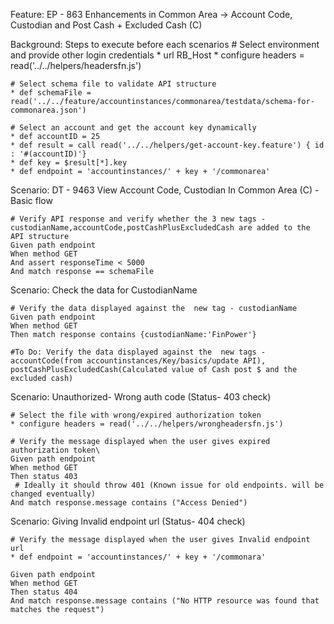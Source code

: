 Feature: EP - 863 Enhancements in Common Area -> Account Code, Custodian and Post Cash + Excluded Cash (C)

Background: Steps to execute before each scenarios
    # Select environment and provide other login credentials
    * url RB_Host
    * configure headers = read('../../helpers/headersfn.js')

    # Select schema file to validate API structure 
    * def schemaFile = read('../../feature/accountinstances/commonarea/testdata/schema-for-commonarea.json')

    # Select an account and get the account key dynamically
    * def accountID = 25
    * def result = call read('../../helpers/get-account-key.feature') { id : '#(accountID)'}
    * def key = $result[*].key
    * def endpoint = 'accountinstances/' + key + '/commonarea'

Scenario: DT - 9463 View Account Code, Custodian In Common Area (C) - Basic flow
 
    # Verify API response and verify whether the 3 new tags - custodianName,accountCode,postCashPlusExcludedCash are added to the API structure
    Given path endpoint
    When method GET
    And assert responseTime < 5000
    And match response == schemaFile


Scenario: Check the data for CustodianName
 
    # Verify the data displayed against the  new tag - custodianName
    Given path endpoint
    When method GET
    Then match response contains {custodianName:'FinPower'}

    #To Do: Verify the data displayed against the  new tags - accountCode(from accountinstances/Key/basics/update API), postCashPlusExcludedCash(Calculated value of Cash post $ and the excluded cash)


Scenario: Unauthorized- Wrong auth code (Status- 403 check) 
    
    # Select the file with wrong/expired authorization token
    * configure headers = read('../../helpers/wrongheadersfn.js')

    # Verify the message displayed when the user gives expired authorization token\
    Given path endpoint
    When method GET
    Then status 403 
     # Ideally it should throw 401 (Known issue for old endpoints. will be changed eventually)
    And match response.message contains ("Access Denied")


    
Scenario: Giving Invalid endpoint url (Status- 404 check)
       
    # Verify the message displayed when the user gives Invalid endpoint url
    * def endpoint = 'accountinstances/' + key + '/commonara'

    Given path endpoint
    When method GET
    Then status 404
    And match response.message contains ("No HTTP resource was found that matches the request")
